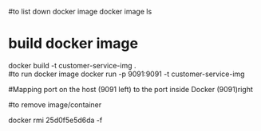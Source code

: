 #to list down docker image
docker image ls  
# build docker image 
docker build -t customer-service-img .  
#to run docker image
docker run -p 9091:9091 -t customer-service-img

#Mapping port on the host (9091 left) to the port inside Docker (9091)right

#to remove image/container

docker rmi 25d0f5e5d6da -f  
